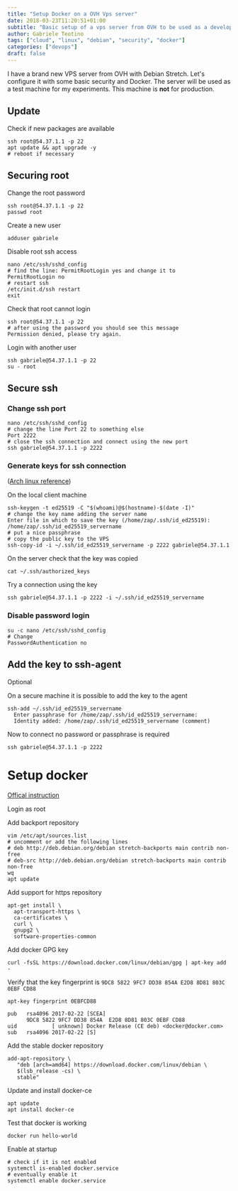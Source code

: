 ```yaml
---
title: "Setup Docker on a OVH Vps server"
date: 2018-03-23T11:20:51+01:00
subtitle: "Basic setup of a vps server from OVH to be used as a development machine with Docker"
author: Gabriele Teotino
tags: ["cloud", "linux", "debian", "security", "docker"]
categories: ["devops"]
draft: false
---
```


I have a brand new VPS server from OVH with Debian Stretch. Let's configure it with some basic security and Docker. The server will be used as a test machine for my experiments. This machine is **not** for production.

<!--more-->

## Update

Check if new packages are available
```shell
ssh root@54.37.1.1 -p 22
apt update && apt upgrade -y
# reboot if necessary
```

## Securing root

Change the root password
```shell
ssh root@54.37.1.1 -p 22
passwd root
```

Create a new user
```shell
adduser gabriele
```

Disable root ssh access
```shell
nano /etc/ssh/sshd_config
# find the line: PermitRootLogin yes and change it to
PermitRootLogin no
# restart ssh
/etc/init.d/ssh restart
exit
```

Check that root cannot login
```shell
ssh root@54.37.1.1 -p 22
# after using the password you should see this message
Permission denied, please try again.
```

Login with another user
```shell
ssh gabriele@54.37.1.1 -p 22
su - root
```

## Secure ssh

### Change ssh port
```shell
nano /etc/ssh/sshd_config
# change the line Port 22 to something else
Port 2222
# close the ssh connection and connect using the new port
ssh gabriele@54.37.1.1 -p 2222
```

### Generate keys for ssh connection
([Arch linux reference](https://wiki.archlinux.org/index.php/SSH_keys))

On the local client machine
```shell
ssh-keygen -t ed25519 -C "$(whoami)@$(hostname)-$(date -I)"
# change the key name adding the server name
Enter file in which to save the key (/home/zap/.ssh/id_ed25519): /home/zap/.ssh/id_ed25519_servername
# put a nice passphrase
# copy the public key to the VPS
ssh-copy-id -i ~/.ssh/id_ed25519_servername -p 2222 gabriele@54.37.1.1
```

On the server check that the key was copied
```shell
cat ~/.ssh/authorized_keys
```

Try a connection using the key
```shell
ssh gabriele@54.37.1.1 -p 2222 -i ~/.ssh/id_ed25519_servername
```

### Disable password login
```shell
su -c nano /etc/ssh/sshd_config
# Change
PasswordAuthentication no
```

## Add the key to ssh-agent

Optional

On a secure machine it is possible to add the key to the agent

```shell
ssh-add ~/.ssh/id_ed25519_servername
  Enter passphrase for /home/zap/.ssh/id_ed25519_servername:
  Identity added: /home/zap/.ssh/id_ed25519_servername (comment)
```

Now to connect no password or passphrase is required
```shell
ssh gabriele@54.37.1.1 -p 2222
```

# Setup docker
[Offical instruction](https://docs.docker.com/install/linux/docker-ce/debian/)

Login as root

Add backport repository

```shell
vim /etc/apt/sources.list
# uncomment or add the following lines
# deb http://deb.debian.org/debian stretch-backports main contrib non-free
# deb-src http://deb.debian.org/debian stretch-backports main contrib non-free
wq
apt update
```

Add support for https repository

```shell
apt-get install \
  apt-transport-https \
  ca-certificates \
  curl \
  gnupg2 \
  software-properties-common
```

Add docker GPG key
```shell
curl -fsSL https://download.docker.com/linux/debian/gpg | apt-key add -
```

Verify that the key fingerprint is `9DC8 5822 9FC7 DD38 854A E2D8 8D81 803C 0EBF CD88`

```shell
apt-key fingerprint 0EBFCD88

pub   rsa4096 2017-02-22 [SCEA]
      9DC8 5822 9FC7 DD38 854A  E2D8 8D81 803C 0EBF CD88
uid           [ unknown] Docker Release (CE deb) <docker@docker.com>
sub   rsa4096 2017-02-22 [S]
```

Add the stable docker repository
```shell
add-apt-repository \
   "deb [arch=amd64] https://download.docker.com/linux/debian \
   $(lsb_release -cs) \
   stable"
```

Update and install docker-ce
```shell
apt update
apt install docker-ce
```

Test that docker is working
```shell
docker run hello-world
```

Enable at startup
```shell
# check if it is not enabled
systemctl is-enabled docker.service
# eventually enable it
systemctl enable docker.service
```
